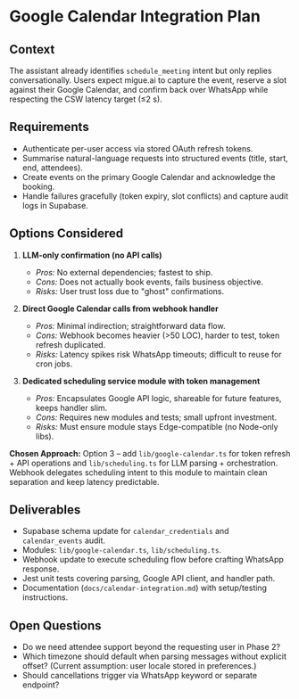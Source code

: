 # Google Calendar Integration Plan

## Context
The assistant already identifies `schedule_meeting` intent but only replies conversationally. Users expect migue.ai to capture the event, reserve a slot against their Google Calendar, and confirm back over WhatsApp while respecting the CSW latency target (≤2 s).

## Requirements
- Authenticate per-user access via stored OAuth refresh tokens.
- Summarise natural-language requests into structured events (title, start, end, attendees).
- Create events on the primary Google Calendar and acknowledge the booking.
- Handle failures gracefully (token expiry, slot conflicts) and capture audit logs in Supabase.

## Options Considered
1. **LLM-only confirmation (no API calls)**
   - *Pros:* No external dependencies; fastest to ship.
   - *Cons:* Does not actually book events, fails business objective.
   - *Risks:* User trust loss due to "ghost" confirmations.

2. **Direct Google Calendar calls from webhook handler**
   - *Pros:* Minimal indirection; straightforward data flow.
   - *Cons:* Webhook becomes heavier (>50 LOC), harder to test, token refresh duplicated.
   - *Risks:* Latency spikes risk WhatsApp timeouts; difficult to reuse for cron jobs.

3. **Dedicated scheduling service module with token management**
   - *Pros:* Encapsulates Google API logic, shareable for future features, keeps handler slim.
   - *Cons:* Requires new modules and tests; small upfront investment.
   - *Risks:* Must ensure module stays Edge-compatible (no Node-only libs).

**Chosen Approach:** Option 3 – add `lib/google-calendar.ts` for token refresh + API operations and `lib/scheduling.ts` for LLM parsing + orchestration. Webhook delegates scheduling intent to this module to maintain clean separation and keep latency predictable.

## Deliverables
- Supabase schema update for `calendar_credentials` and `calendar_events` audit.
- Modules: `lib/google-calendar.ts`, `lib/scheduling.ts`.
- Webhook update to execute scheduling flow before crafting WhatsApp response.
- Jest unit tests covering parsing, Google API client, and handler path.
- Documentation (`docs/calendar-integration.md`) with setup/testing instructions.

## Open Questions
- Do we need attendee support beyond the requesting user in Phase 2?
- Which timezone should default when parsing messages without explicit offset? (Current assumption: user locale stored in preferences.)
- Should cancellations trigger via WhatsApp keyword or separate endpoint?
